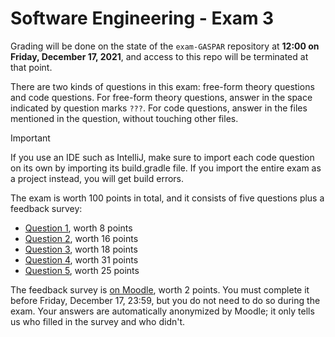 # Software Engineering - Exam 3

Grading will be done on the state of the `exam-GASPAR` repository at **12:00 on Friday, December 17, 2021**, and access to this repo will be terminated at that point.

There are two kinds of questions in this exam: free-form theory questions and code questions.
For free-form theory questions, answer in the space indicated by question marks `???`.
For code questions, answer in the files mentioned in the question, without touching other files.

> [!IMPORTANT]
> If you use an IDE such as IntelliJ, make sure to import each code question on its own
> by importing its build.gradle file. If you import the entire exam as a project instead, you will get build errors.

The exam is worth 100 points in total, and it consists of five questions plus a feedback survey:
- [Question 1](Q1.md), worth 8 points
- [Question 2](Q2.md), worth 16 points
- [Question 3](Q3.md), worth 18 points
- [Question 4](Q4/ReadMe.md), worth 31 points
- [Question 5](Q5/ReadMe.md), worth 25 points

The feedback survey is [on Moodle](https://moodle.epfl.ch/mod/questionnaire/view.php?id=1187282), worth 2 points.
You must complete it before Friday, December 17, 23:59, but you do not need to do so during the exam.
Your answers are automatically anonymized by Moodle; it only tells us who filled in the survey and who didn't.

